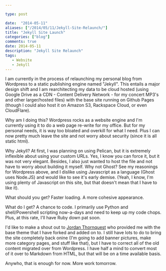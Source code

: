 ```yaml
---

type: post

date:  "2014-05-11"
aliases: ["/2014/05/11/Jekyll-Site-Relaunch/"]
title: "Jekyll Site Launch"
categories: ["blog"]
comments: true
date: 2014-05-11
description: "Jekyll Site Relaunch"
tags:
   - Website
   - Jekyll
---
```

I am currently in the process of relaunching my personal blog from Wordpress to a
static publishing engine named "Jekyll".  This entails a major design shift and I
am rearchitecting my data to be cloud hosted (using Google Drive as a CDN - Content
Delivery Network - for my concert MP3's and other larger/hosted files) with the
base site running on Github Pages (though I could also host it on Amazon S3,
Rackspace Cloud, or even CloudFlare).

Why am I doing this?  Wordpress rocks as a website engine and I'm currently using it
to do a web page re-write for my office.  But for my personal needs, it is way too
bloated and overkill for what I need.  Plus I can now pretty much leave the site
and not worry about security (since it is all static html).

Why Jekyll?  At first, I was planning on using Pelican, but it is extremely inflexible
about using your custom URLs.  Yes, I know you can force it, but it was not very elegant.
Besides, I also just wanted to host the file and not have to worry about building it
myself.  Why not Ghost?  See my reasonings for Wordpress above, and I dislike using
Javascript as a language (Ghost uses Node.JS) and would like to see it's early demise.
(Yeah, I know, I'm using plenty of Javascript on this site, but that doesn't mean that
I have to like it).

What should you get?  Faster loading.  A more cohesive appearance.

What do I get?  A chance to code.  I primarily use Python and shell/Powershell scripting
now-a-days and need to keep up my code chops.  Plus, at this rate, I'll have Ruby
down pat soon.

I'd like to make a shout out to [Jordan Thornquest](http://www.jordanthornquest.com) who provided
me with the base theme that I have forked and added on to.  I still have lots to do to
bring the site completely back onine (I'm going to add banner pictures, make more
category pages, and stuff like that), but I have to correct all of the old content
migrated over from Wordpress.  I have half a mind to convert most of it over to
Markdown from HTML, but that will be on a time available basis.

Anywho, that is enough for now.  More work tomorrow.

